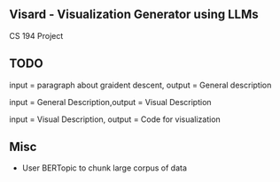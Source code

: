 ## Visard - Visualization Generator using LLMs
CS 194 Project




## TODO
input = paragraph about graident descent, output = General description
 
input = General Description,output = Visual Description

input = Visual Description, output = Code for visualization


## Misc
- User BERTopic to chunk large corpus of data 